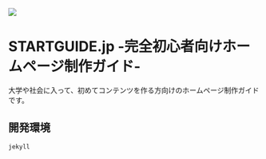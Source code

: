 <a href="https://startguide.jp"><img src="https://startguide.jp/media/read.png" ></img>  </a>
# STARTGUIDE.jp -完全初心者向けホームページ制作ガイド-
大学や社会に入って、初めてコンテンツを作る方向けのホームページ制作ガイドです。
## 開発環境
`jekyll`
